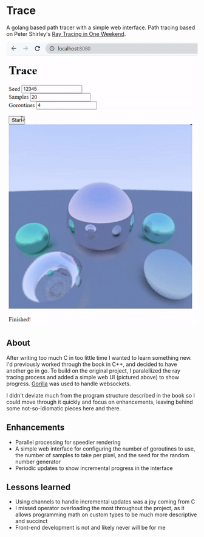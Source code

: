 # Trace
A golang based path tracer with a simple web interface.
Path tracing based on Peter Shirley's [Ray Tracing in One Weekend](https://raytracing.github.io/books/RayTracingInOneWeekend.html).

![Ray trace showcase](https://github.com/g-jessmuir/trace/blob/master/samples/gotrace.gif)

## About
After writing too much C in too little time I wanted to learn something new. I'd previously worked through the book in C++, and decided to have another go in go. To build on the original project, I paralellized the ray tracing process and added a simple web UI (pictured above) to show progress. [Gorilla](https://github.com/gorilla/websocket) was used to handle websockets.

I didn't deviate much from the program structure described in the book so I could move through it quickly and focus on enhancements, leaving behind some not-so-idiomatic pieces here and there.

## Enhancements
* Parallel processing for speedier rendering
* A simple web interface for configuring the number of goroutines to use, the number of samples to take per pixel, and the seed for the random number generator
* Periodic updates to show incremental progress in the interface

## Lessons learned
* Using channels to handle incremental updates was a joy coming from C
* I missed operator overloading the most throughout the project, as it allows programming math on custom types to be much more descriptive and succinct
* Front-end development is not and likely never will be for me
